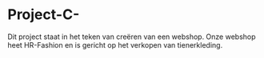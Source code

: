 # Project-C-
Dit project staat in het teken van creëren van een webshop. Onze webshop heet HR-Fashion en is gericht op het verkopen van tienerkleding.

